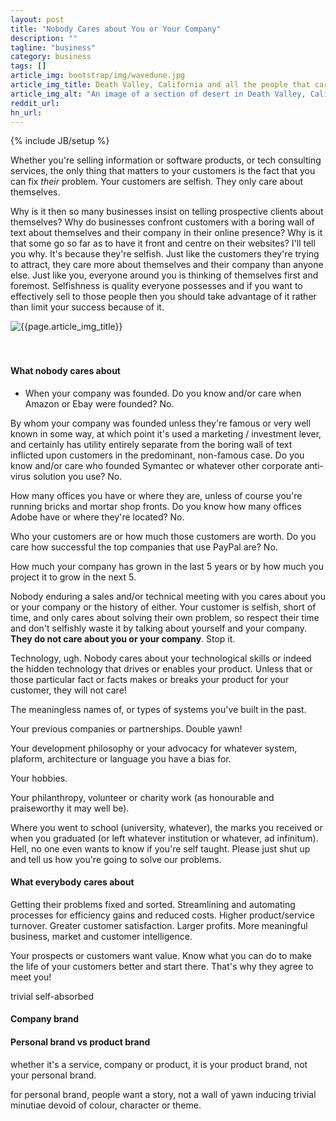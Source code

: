 ```yaml
---
layout: post
title: "Nobody Cares about You or Your Company"
description: ""
tagline: "business"
category: business
tags: []
article_img: bootstrap/img/wavedune.jpg
article_img_title: Death Valley, California and all the people that care about you and your company.
article_img_alt: "An image of a section of desert in Death Valley, California and all the people that care about you and your company"
reddit_url:
hn_url:
---
```

{% include JB/setup %}
<div class="intro">
  <div class="intro-txt">
<p>
Whether you're selling information or software products, or tech consulting services, the only thing that matters to your customers is the fact that you can fix <i>their</i> problem. Your customers are selfish. They only care about themselves. 
</p>
<p>
Why is it then so many businesses insist on telling prospective clients about themselves? Why do businesses confront customers with a boring wall of text about themselves and their company in their online presence? Why is it that some go so far as to have it front and centre on their websites? I'll tell you why. It's because they're selfish. Just like the customers they're trying to attract, they care more about themselves and their company than anyone else. Just like you, everyone around you is thinking of themselves first and foremost. Selfishness is quality everyone possesses and if you want to effectively sell to those people then you should take advantage of it rather than limit your success because of it.
</p>
  </div>
<div class="intro-img-border">
<div class="intro-img-bevel">
<div class="intro-img">
<img class="article-image" alt="{{page.article_img_title}}" title="{{page.article_img_title}}" src="{{ASSET_PATH}}/{{page.article_img}}"/>
</div>
</div>
</div>
</div>

<br/>
<br/>


#### What nobody cares about

 * When your company was founded. Do you know and/or care when Amazon or Ebay were founded? No. 

By whom your company was founded unless they're famous or very well known in some way, at which point it's used a marketing / investment lever, and certainly has utility entirely separate from the boring wall of text inflicted upon customers in the predominant, non-famous case. Do you know and/or care who founded Symantec or whatever other corporate anti-virus solution you use? No.

How many offices you have or where they are, unless of course you're running bricks and mortar shop fronts. Do you know how many offices Adobe have or where they're located? No.

Who your customers are or how much those customers are worth. Do you care how successful the top companies that use PayPal are? No.

How much your company has grown in the last 5 years or by how much you project it to grow in the next 5.

Nobody enduring a sales and/or technical meeting with you cares about you or your company or the history of either. Your customer is selfish, short of time, and only cares about solving their own problem, so respect their time and don't selfishly waste it by talking about yourself and your company. **They do not care about you or your company**. Stop it.

Technology, ugh. Nobody cares about your technological skills or indeed the hidden technology that drives or enables your product. Unless that or those particular fact or facts makes or breaks your product for your customer, they will not care!

The meaningless names of, or types of systems you've built in the past.

Your previous companies or partnerships. Double yawn!

Your development philosophy or your advocacy for whatever system, plaform, architecture or language you have a bias for. 

Your hobbies.

Your philanthropy, volunteer or charity work (as honourable and praiseworthy it may well be).

Where you went to school (university, whatever), the marks you received or when you graduated (or left whatever institution or whatever, ad infinitum). Hell, no one even wants to know if you're self taught. Please just shut up and tell us how you're going to solve our problems. 













#### What everybody cares about
Getting their problems fixed and sorted. 
Streamlining and automating processes for efficiency gains and reduced costs.
Higher product/service turnover.
Greater customer satisfaction.
Larger profits.
More meaningful business, market and customer intelligence. 




Your prospects or customers want value. Know what you can do to make the life of your customers better and start there. That's why they agree to meet you!


trivial
self-absorbed





#### Company brand




#### Personal brand vs product brand
whether it's a service, company or product, it is your product brand, not your personal brand.

for personal brand, people want a story, not a wall of yawn inducing trivial minutiae devoid of colour, character or theme. 




 